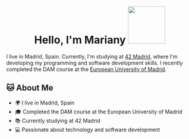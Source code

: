 <h1 align="center" > Hello, I'm Mariany <img width= "100" src= "https://pa1.narvii.com/6580/8098c6e9207376889eeb0532d9f5a0723c4d73f5_hq.gif"/></h1> 

I live in Madrid, Spain. Currently, I'm studying at [42 Madrid](https://www.42madrid.com/), where I'm developing my programming and software development skills. I recently completed the DAM course at the [European University of Madrid](https://universidadeuropea.com/tecnico-superior-desarrollo-aplicaciones-multiplataforma-madrid/).

## 🐱 About Me

- 🌍 I live in Madrid, Spain
- 🎓 Completed the DAM course at the European University of Madrid
- 📚 Currently studying at 42 Madrid
- 💻 Passionate about technology and software development

